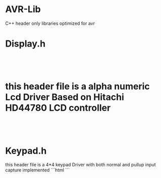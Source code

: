 # AVR-Lib
C++ header only libraries optimized for avr 

<html>
<h1>Display.h<h1/>
<br>
 <p> this header file is a alpha numeric Lcd Driver Based on Hitachi HD44780 LCD controller</p>
<br>  
<h1>Keypad.h</h1>
  this header file is a 4*4 keypad Driver with both normal and pullup input capture implemented 
 ```html
```
